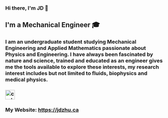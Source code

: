 ### Hi there, I'm JD 👋

## I'm a Mechanical Engineer 🎓
### I am an undergraduate student studying Mechanical Engineering and Applied Mathematics passionate about Physics and Engineering. I have always been fascinated by nature and science, trained and educated as an engineer gives me the tools available to explore these interests, my research interest includes but not limited to fluids, biophysics and medical physics.
### [<img alt="codeSTACKr | LinkedIn" width="30px" src="https://cdn.jsdelivr.net/npm/simple-icons@v3/icons/linkedin.svg" />][linkedin]
### My Website: https://jdzhu.ca



[linkedin]: https://www.linkedin.com/in/jd-zhu
